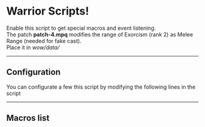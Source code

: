 Warrior Scripts!
===================


Enable this script to get special macros and event listening.  
The patch **patch-4.mpq** modifies the range of Exorcism (rank 2) as Melee Range (needed for fake cast).  
Place it in *wow/data/*

----------
Configuration
-------------

You can configurate a few this script by modifying the following lines in the script



----------
Macros list
-------------
